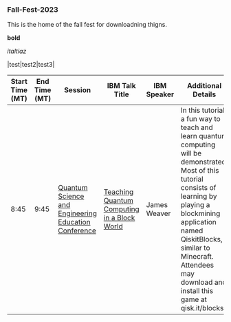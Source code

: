 ### Fall-Fest-2023

This is the home of the fall fest for downloadning thigns. 

**bold**

*italtiaz* 

|test|test2|test3|


|Start Time (MT)| End Time (MT) | Session | IBM Talk Title | IBM Speaker | Additional Details | Session Type | 
| ----| ---- | ---- | ---| --- | --- | ----- |
| 8:45| 9:45|[Quantum Science and Engineering Education Conference](https://ed.quantum.ieee.org/qseec-22/)|[Teaching Quantum Computing in a Block World](https://ed.quantum.ieee.org/qseec-22/)| James Weaver|In this tutorial, a fun way to teach and learn quantum computing will be demonstrated. Most of this tutorial consists of learning by playing a blockmining application named QiskitBlocks, similar to Minecraft. Attendees may download and install this game at qisk.it/blocks.| In Person and Virtual|
